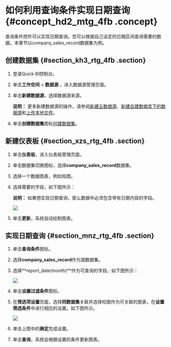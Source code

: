 # 如何利用查询条件实现日期查询 {#concept_hd2_mtg_4fb .concept}

查询条件控件可以实现日期查询。您可以根据自己设定的日期区间查询需要的数据。本章节以company\_sales\_record数据集为例。

## 创建数据集 {#section_kh3_rtg_4fb .section}

1.  登录Quick BI控制台。
2.  单击**工作空间** \> **数据源** ，进入数据源管理页面。
3.  单击**新建数据源**，选择数据源来源。

    **说明：** 更多新建数据源的操作，请参阅[新建云数据源](../../../../cn.zh-CN/用户指南/数据建模/管理数据源/新建云数据源.md#)、[新建自建数据库下的数据源](../../../../cn.zh-CN/用户指南/数据建模/管理数据源/新建自建数据库下的数据源.md#)和[上传本地文件](../../../../cn.zh-CN/用户指南/数据建模/管理数据源/上传本地文件.md#)。

4.  单击**创建数据集**图标[创建数据集](../../../../cn.zh-CN/用户指南/数据建模/管理数据集/创建数据集.md#)。

## 新建仪表板 {#section_xzs_rtg_4fb .section}

1.  单击**仪表板**，进入仪表板管理页面。
2.  单击数据集切换图标，选择**company\_sales\_record**数据集。
3.  选择一个数据图表，例如柱图。
4.  选择需要的字段，如下图所示：

    **说明：** 如果想实现日期查询，那么数据中必须包含带有日期内容的字段。

    ![](http://static-aliyun-doc.oss-cn-hangzhou.aliyuncs.com/assets/img/9189/15440005821887_zh-CN.png)

5.  单击**更新**，系统自动绘制图表。

## 实现日期查询 {#section_mnz_rtg_4fb .section}

1.  单击**查询条件**图标。
2.  选择**company\_sales\_record**作为源数据集。
3.  选择**report\_date\(month\)**作为可查询的字段，如下图所示：

    ![](http://static-aliyun-doc.oss-cn-hangzhou.aliyuncs.com/assets/img/9189/154400058211465_zh-CN.png)

4.  单击**设置过滤条件**图标。
5.  在**筛选项设置**页面，选择**同数据集**关联并选择柱图作为可关联的图表，在**设置筛选条件**中进行相应的设置。如下图所示。

    ![](http://static-aliyun-doc.oss-cn-hangzhou.aliyuncs.com/assets/img/9189/154400058211466_zh-CN.png)

6.  单击上图中的**确定**完成设置。
7.  单击**查询**，系统会根据设置的条件更新图表。

